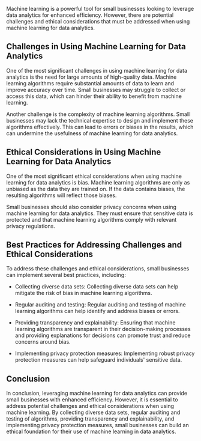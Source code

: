 

Machine learning is a powerful tool for small businesses looking to leverage data analytics for enhanced efficiency. However, there are potential challenges and ethical considerations that must be addressed when using machine learning for data analytics.

Challenges in Using Machine Learning for Data Analytics
-------------------------------------------------------

One of the most significant challenges in using machine learning for data analytics is the need for large amounts of high-quality data. Machine learning algorithms require substantial amounts of data to learn and improve accuracy over time. Small businesses may struggle to collect or access this data, which can hinder their ability to benefit from machine learning.

Another challenge is the complexity of machine learning algorithms. Small businesses may lack the technical expertise to design and implement these algorithms effectively. This can lead to errors or biases in the results, which can undermine the usefulness of machine learning for data analytics.

Ethical Considerations in Using Machine Learning for Data Analytics
-------------------------------------------------------------------

One of the most significant ethical considerations when using machine learning for data analytics is bias. Machine learning algorithms are only as unbiased as the data they are trained on. If the data contains biases, the resulting algorithms will reflect those biases.

Small businesses should also consider privacy concerns when using machine learning for data analytics. They must ensure that sensitive data is protected and that machine learning algorithms comply with relevant privacy regulations.

Best Practices for Addressing Challenges and Ethical Considerations
-------------------------------------------------------------------

To address these challenges and ethical considerations, small businesses can implement several best practices, including:

* Collecting diverse data sets: Collecting diverse data sets can help mitigate the risk of bias in machine learning algorithms.

* Regular auditing and testing: Regular auditing and testing of machine learning algorithms can help identify and address biases or errors.

* Providing transparency and explainability: Ensuring that machine learning algorithms are transparent in their decision-making processes and providing explanations for decisions can promote trust and reduce concerns around bias.

* Implementing privacy protection measures: Implementing robust privacy protection measures can help safeguard individuals' sensitive data.

Conclusion
----------

In conclusion, leveraging machine learning for data analytics can provide small businesses with enhanced efficiency. However, it is essential to address potential challenges and ethical considerations when using machine learning. By collecting diverse data sets, regular auditing and testing of algorithms, providing transparency and explainability, and implementing privacy protection measures, small businesses can build an ethical foundation for their use of machine learning in data analytics.
